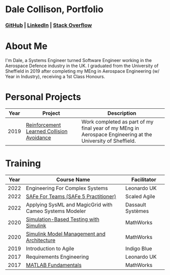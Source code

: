 # Dale Collison, Portfolio

### [GitHub](https://github.com/dcollison) | [LinkedIn](https://www.linkedin.com/in/dale-collison-9217bb126/) | [Stack Overflow](https://stackoverflow.com/users/19602888/dale-collison)

# About Me
I'm Dale, a Systems Engineer turned Software Engineer working in the Aerospace Defence industry in the UK.
I graduated from the University of Sheffield in 2019 after completing my MEng in Aerospace Engineering (w/ Year in Industry), receiving a 1st Class Honours.

# Personal Projects

| Year | Project | Description |
| ---- | -------- | ----------- |
| 2019 | [Reinforcement Learned Collision Avoidance](https://github.com/dcollison/rlca-fyp) | Work completed as part of my final year of my MEng in Aerospace Engineering at the University of Sheffield.  |

# Training
| Year | Course Name | Facilitator | 
| ---- | --------- | -------------- |
| 2022 | Engineering For Complex Systems | Leonardo UK |
| 2022 | [SAFe For Teams (SAFe 5 Practitioner)](https://scaledagile.com/training/safe-for-teams/) | Scaled Agile |
| 2022 | Applying SysML and MagicGrid with Cameo Systems Modeler | Dassault Systèmes |
| 2020 | [Simulation-Based Testing with Simulink](https://www.mathworks.com/learn/training/simulation-based-testing-with-simulink.html) | MathWorks |
| 2020 | [Simulink Model Management and Architecture](https://www.mathworks.com/learn/training/simulink-model-management-and-architecture.html) | MathWorks | 
| 2019 | Introduction to Agile | Indigo Blue |
| 2017 | Requirements Engineering | Leonardo UK |
| 2017 | [MATLAB Fundamentals](https://www.mathworks.com/learn/training/matlab-fundamentals.html) | MathWorks |
